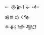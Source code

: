 <div class='block'>
<div class='line'>𒀸 𒁲𒉌𒋙 𒉡 𒋾</div>
<div class='line'>𒌗𒊺 𒌓 𒌋𒆚</div>
<div class='line'>𒅆𒈬 𒁹𒈥𒆷𒆸</div>
</div>